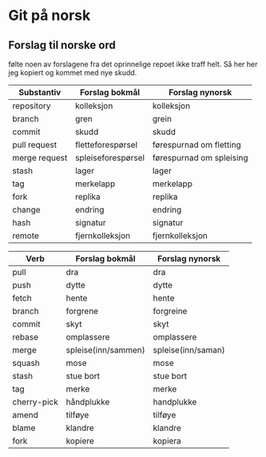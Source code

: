 # Git på norsk

## Forslag til norske ord

følte noen av forslagene fra det oprinnelige repoet ikke traff helt. Så her her jeg kopiert og kommet med nye skudd.

| Substantiv    | Forslag bokmål            | Forslag nynorsk           |
|---------------|---------------------------|---------------------------|
| repository    | kolleksjon                | kolleksjon                |
| branch        | gren                      | grein                     |
| commit        | skudd                     | skudd                     |
| pull request  | fletteforespørsel         | førespurnad om fletting   |
| merge request | spleiseforespørsel        | førespurnad om spleising  |
| stash         | lager                     | lager                     |
| tag           | merkelapp                 | merkelapp                 |
| fork          | replika                   | replika                   |
| change        | endring                   | endring                   |
| hash          | signatur                  | signatur                  |
| remote        | fjernkolleksjon           | fjernkolleksjon           |


| Verb        | Forslag bokmål      | Forslag nynorsk    |
|-------------|---------------------|--------------------|
| pull        | dra                 | dra                |
| push        | dytte               | dytte              |
| fetch       | hente               | hente              |
| branch      | forgrene            | forgreine          |
| commit      | skyt                | skyt               |
| rebase      | omplassere          | omplassere         |
| merge       | spleise(inn/sammen) | spleise(inn/saman) |
| squash      | mose                | mose               |
| stash       | stue bort           | stue bort          |
| tag         | merke               | merke              |
| cherry-pick | håndplukke          | handplukke         |
| amend       | tilføye             | tilføye            |
| blame       | klandre             | klandre            |
| fork        | kopiere             | kopiera            |

